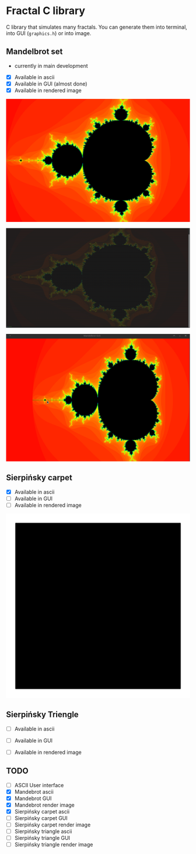 # Fractal C library



C library that simulates many fractals. You can generate them into terminal, into GUI (`graphics.h`) or into image.

## Mandelbrot set

- currently in main development

- [x] Available in ascii
- [x] Available in GUI (almost done)
- [x] Available in rendered image

![mandel_rendered_image](src/Mandelbrot/examples/color_80_iter.png)

![mandel_ascii](src/Mandelbrot/examples/mandelbrot_ascii_color.png)

![mandel_gui](src/Mandelbrot/examples/mandelbrot_gui_80_iter.gif)

## Sierpińsky carpet

- [x] Available in ascii
- [ ] Available in GUI
- [ ] Available in rendered image

![gif](src/Sierpinsky/sierpenski.gif)

## Sierpińsky Triengle

- [ ] Available in ascii
- [ ] Available in GUI
- [ ] Available in rendered image


## TODO
- [ ] ASCII User interface
- [x] Mandebrot ascii
- [x] Mandebrot GUI
- [x] Mandebrot render image
- [x] Sierpińsky carpet ascii
- [ ] Sierpińsky carpet GUI
- [ ] Sierpińsky carpet render image
- [ ] Sierpińsky triangle ascii
- [ ] Sierpińsky triangle GUI
- [ ] Sierpińsky triangle render image
